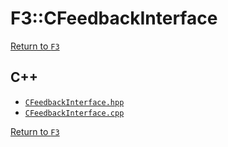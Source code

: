 # F3::CFeedbackInterface

[Return to `F3`](/docs/F3.md)

## C++

- [`CFeedbackInterface.hpp`](/c++/include/CFeedbackInterface.hpp)
- [`CFeedbackInterface.cpp`](/c++/source/CFeedbackInterface.cpp)

[Return to `F3`](/docs/F3.md)